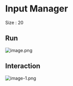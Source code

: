 
# Input Manager

Size : 20

## Run 
![image.png](.UnitySettingImg/Run.png)

## Interaction
![image-1.png](.UnitySettingImg/Interaction.png)
